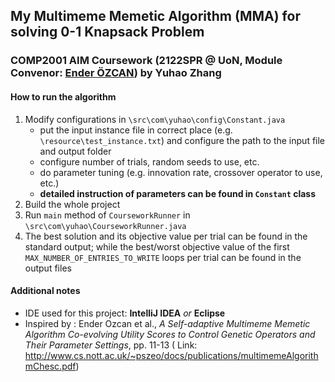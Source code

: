 ## My Multimeme Memetic Algorithm (MMA) for solving 0-1 Knapsack Problem

### COMP2001 AIM Coursework (2122SPR @ UoN, Module Convenor: [Ender ÖZCAN](http://www.cs.nott.ac.uk/~pszeo/)) by Yuhao Zhang

#### How to run the algorithm

1. Modify configurations in `\src\com\yuhao\config\Constant.java`
    - put the input instance file in correct place (e.g. `\resource\test_instance.txt`) and configure the path to the
      input file and output folder
    - configure number of trials, random seeds to use, etc.
    - do parameter tuning (e.g. innovation rate, crossover operator to use, etc.)
    - **detailed instruction of parameters can be found in `Constant` class**
2. Build the whole project
3. Run `main` method of `CourseworkRunner` in `\src\com\yuhao\CourseworkRunner.java`
4. The best solution and its objective value per trial can be found in the standard output; while the best/worst
   objective value of the first `MAX_NUMBER_OF_ENTRIES_TO_WRITE` loops per trial can be found in the output files

#### Additional notes

- IDE used for this project: **IntelliJ IDEA** _or_ **Eclipse**
- Inspired by : Ender Ozcan et al., _A Self-adaptive Multimeme Memetic Algorithm Co-evolving Utility Scores to Control
  Genetic Operators and Their Parameter Settings_, pp. 11-13 (
  Link: http://www.cs.nott.ac.uk/~pszeo/docs/publications/multimemeAlgorithmChesc.pdf)
